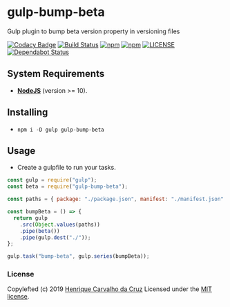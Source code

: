 # gulp-bump-beta

Gulp plugin to bump beta version property in versioning files

[![Codacy Badge](https://api.codacy.com/project/badge/Grade/1e831726c12b40f392acff9db4571ee4)](https://app.codacy.com/app/henriquecarv/gulp-bump-beta?utm_source=github.com&utm_medium=referral&utm_content=henriquecarv/gulp-bump-beta&utm_campaign=Badge_Grade_Settings)
[![Build Status](https://dev.azure.com/henriquecarvgit/henriquecarvgit/_apis/build/status/henriquecarv.gulp-bump-beta?branchName=master)](https://dev.azure.com/henriquecarvgit/henriquecarvgit/_build/latest?definitionId=8)
[![npm](https://img.shields.io/npm/v/gulp-bump-beta.svg)](https://www.npmjs.com/package/gulp-bump-beta)
[![npm](https://img.shields.io/npm/dt/gulp-bump-beta.svg)](https://www.npmjs.com/package/gulp-bump-beta)
[![LICENSE](https://img.shields.io/github/license/henriquecarv/gulp-bump-beta.svg)](./LICENSE)
[![Dependabot Status](https://api.dependabot.com/badges/status?host=github&repo=henriquecarv/gulp-bump-beta)](https://dependabot.com)

## System Requirements

- **[NodeJS](https://nodejs.org/en/)** (version >= 10).

## Installing

- `npm i -D gulp gulp-bump-beta`

## Usage

- Create a gulpfile to run your tasks.

```javascript
const gulp = require("gulp");
const beta = require("gulp-bump-beta");

const paths = { package: "./package.json", manifest: "./manifest.json" };

const bumpBeta = () => {
  return gulp
    .src(Object.values(paths))
    .pipe(beta())
    .pipe(gulp.dest("./"));
};

gulp.task("bump-beta", gulp.series(bumpBeta));
```

### License

Copylefted (c) 2019 [Henrique Carvalho da Cruz][1] Licensed under the [MIT license][2].

[1]: https://henriquecarv.com
[2]: ./LICENSE
